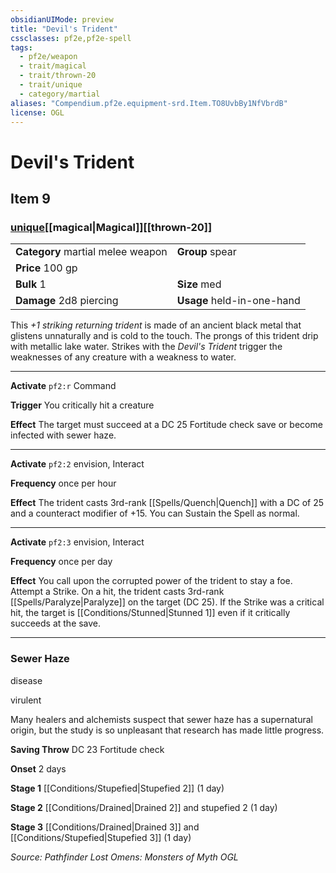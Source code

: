 ```yaml
---
obsidianUIMode: preview
title: "Devil's Trident"
cssclasses: pf2e,pf2e-spell
tags:
  - pf2e/weapon
  - trait/magical
  - trait/thrown-20
  - trait/unique
  - category/martial
aliases: "Compendium.pf2e.equipment-srd.Item.TO8UvbBy1NfVbrdB"
license: OGL
---
```

# Devil's Trident
## Item 9
### [unique](unique.md "Unique Rarity Trait")[[magical|Magical]][[thrown-20]]

|  |  |
| -- | -- |
| **Category** martial melee weapon | **Group** spear |
| **Price** 100 gp |  |
| **Bulk** 1 | **Size** med |
| **Damage** 2d8 piercing  | **Usage** held-in-one-hand |



This _+1 striking returning trident_ is made of an ancient black metal that glistens unnaturally and is cold to the touch. The prongs of this trident drip with metallic lake water. Strikes with the _Devil's Trident_ trigger the weaknesses of any creature with a weakness to water.

* * *

**Activate** `pf2:r` Command

**Trigger** You critically hit a creature

**Effect** The target must succeed at a DC 25 Fortitude check save or become infected with sewer haze.

* * *

**Activate** `pf2:2` envision, Interact

**Frequency** once per hour

**Effect** The trident casts 3rd-rank [[Spells/Quench|Quench]] with a DC of 25 and a counteract modifier of +15. You can Sustain the Spell as normal.

* * *

**Activate** `pf2:3` envision, Interact

**Frequency** once per day

**Effect** You call upon the corrupted power of the trident to stay a foe. Attempt a Strike. On a hit, the trident casts 3rd-rank [[Spells/Paralyze|Paralyze]] on the target (DC 25). If the Strike was a critical hit, the target is [[Conditions/Stunned|Stunned 1]] even if it critically succeeds at the save.

* * *

### Sewer Haze

disease

virulent

Many healers and alchemists suspect that sewer haze has a supernatural origin, but the study is so unpleasant that research has made little progress.

**Saving Throw** DC 23 Fortitude check

**Onset** 2 days

**Stage 1** [[Conditions/Stupefied|Stupefied 2]] (1 day)

**Stage 2** [[Conditions/Drained|Drained 2]] and stupefied 2 (1 day)

**Stage 3** [[Conditions/Drained|Drained 3]] and [[Conditions/Stupefied|Stupefied 3]] (1 day)

*Source: Pathfinder Lost Omens: Monsters of Myth*
*OGL*